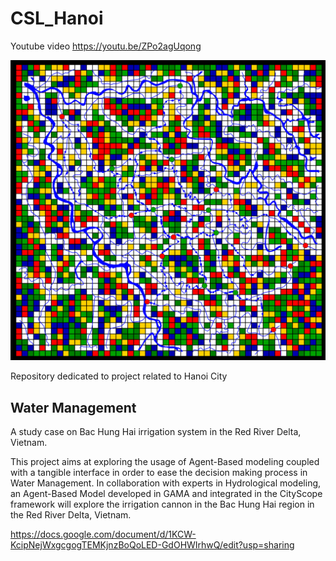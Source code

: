 # CSL_Hanoi

Youtube video
https://youtu.be/ZPo2agUqong

![](images/WaterManagement_BacHungHai.png)

Repository dedicated to project related to Hanoi City

## Water Management
A study case on Bac Hung Hai irrigation system in the Red River Delta, Vietnam.

This project aims at exploring the usage of Agent-Based modeling coupled with a tangible interface in order to ease the decision making process in Water Management. In collaboration with experts in Hydrological modeling, an Agent-Based Model developed in GAMA and integrated in the CityScope framework will explore the irrigation cannon in the Bac Hung Hai region in the Red River Delta, Vietnam. 


https://docs.google.com/document/d/1KCW-KcipNejWxgcgogTEMKjnzBoQoLED-GdOHWIrhwQ/edit?usp=sharing
